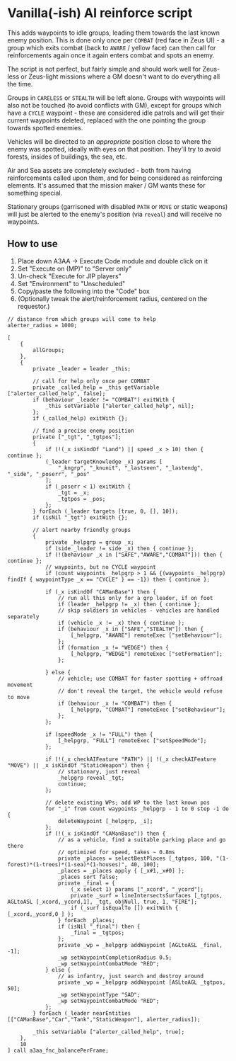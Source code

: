 # Vanilla(-ish) AI reinforce script

This adds waypoints to idle groups, leading them towards the last known enemy
position. This is done only once per `COMBAT` (red face in Zeus UI) - a group
which exits combat (back to `AWARE` / yellow face) can then call for
reinforcements again once it again enters combat and spots an enemy.

The script is not perfect, but fairly simple and should work well for Zeus-less
or Zeus-light missions where a GM doesn't want to do everything all the time.

Groups in `CARELESS` or `STEALTH` will be left alone. Groups with waypoints
will also not be touched (to avoid conflicts with GM), except for groups which
have a `CYCLE` waypoint - these are considered idle patrols and will get their
current waypoints deleted, replaced with the one pointing the group towards
spotted enemies.

Vehicles will be directed to an *appropriate* position close to where the enemy
was spotted, ideally with eyes on that position. They'll try to avoid forests,
insides of buildings, the sea, etc.

Air and Sea assets are completely excluded - both from having reinforcements
called upon them, and for being considered as reinforcing elements. It's assumed
that the mission maker / GM wants these for something special.

Stationary groups (garrisoned with disabled `PATH` or `MOVE` or static weapons)
will just be alerted to the enemy's position (via `reveal`) and will receive no
waypoints.

## How to use

1. Place down A3AA -> Execute Code module and double click on it
1. Set "Execute on (MP)" to "Server only"
1. Un-check "Execute for JIP players"
1. Set "Environment" to "Unscheduled"
1. Copy/paste the following into the "Code" box
1. (Optionally tweak the alert/reinforcement radius, centered on the requestor.)

```sqf
// distance from which groups will come to help
alerter_radius = 1000;

[
    {
        allGroups;
    },
    {
        private _leader = leader _this;

        // call for help only once per COMBAT
        private _called_help = _this getVariable ["alerter_called_help", false];
        if (behaviour _leader != "COMBAT") exitWith {
            _this setVariable ["alerter_called_help", nil];
        };
        if (_called_help) exitWith {};

        // find a precise enemy position
        private ["_tgt", "_tgtpos"];
        {
            if (!(_x isKindOf "Land") || speed _x > 10) then { continue };
            (_leader targetKnowledge _x) params [
                "_kngrp", "_knunit", "_lastseen", "_lastendg", "_side", "_poserr", "_pos"
            ];
            if (_poserr < 1) exitWith {
                _tgt = _x;
                _tgtpos = _pos;
            };
        } forEach (_leader targets [true, 0, [], 10]);
        if (isNil "_tgt") exitWith {};

        // alert nearby friendly groups
        {
            private _helpgrp = group _x;
            if (side _leader != side _x) then { continue };
            if (!(behaviour _x in ["SAFE","AWARE","COMBAT"])) then { continue };
            // waypoints, but no CYCLE waypoint
            if (count waypoints _helpgrp > 1 && {(waypoints _helpgrp) findIf { waypointType _x == "CYCLE" } == -1}) then { continue };

            if (_x isKindOf "CAManBase") then {
                // run all this only for a grp leader, if on foot
                if (leader _helpgrp != _x) then { continue };
                // skip soldiers in vehicles - vehicles are handled separately
                if (vehicle _x != _x) then { continue };
                if (behaviour _x in ["SAFE","STEALTH"]) then {
                    [_helpgrp, "AWARE"] remoteExec ["setBehaviour"];
                };
                if (formation _x != "WEDGE") then {
                    [_helpgrp, "WEDGE"] remoteExec ["setFormation"];
                };

            } else {
                // vehicle; use COMBAT for faster spotting + offroad movement
                // don't reveal the target, the vehicle would refuse to move
                if (behaviour _x != "COMBAT") then {
                    [_helpgrp, "COMBAT"] remoteExec ["setBehaviour"];
                };
            };

            if (speedMode _x != "FULL") then {
                [_helpgrp, "FULL"] remoteExec ["setSpeedMode"];
            };

            if (!(_x checkAIFeature "PATH") || !(_x checkAIFeature "MOVE") || _x isKindOf "StaticWeapon") then {
                // stationary, just reveal
                _helpgrp reveal _tgt;
                continue;
            };

            // delete existing WPs; add WP to the last known pos
            for "_i" from count waypoints _helpgrp - 1 to 0 step -1 do {
                deleteWaypoint [_helpgrp, _i];
            };
            if (!(_x isKindOf "CAManBase")) then {
                // as a vehicle, find a suitable parking place and go there
                // optimized for speed, takes ~ 0.8ms
                private _places = selectBestPlaces [_tgtpos, 100, "(1-forest)*(1-trees)*(1-sea)*(1-houses)", 40, 100];
                _places = _places apply { [_x#1,_x#0] };
                _places sort false;
                private _final = {
                    (_x select 1) params ["_xcord", "_ycord"];
                    private _surf = lineIntersectsSurfaces [_tgtpos, AGLtoASL [_xcord,_ycord,1], _tgt, objNull, true, 1, "FIRE"];
                    if (_surf isEqualTo []) exitWith { [_xcord,_ycord,0 ] };
                } forEach _places;
                if (isNil "_final") then {
                    _final = _tgtpos;
                };
                private _wp = _helpgrp addWaypoint [AGLtoASL _final, -1];
                _wp setWaypointCompletionRadius 0.5;
                _wp setWaypointCombatMode "RED";
            } else {
                // as infantry, just search and destroy around
                private _wp = _helpgrp addWaypoint [ASLtoAGL _tgtpos, 50];
                _wp setWaypointType "SAD";
                _wp setWaypointCombatMode "RED";
            };
        } forEach (_leader nearEntities [["CAManBase","Car","Tank","StaticWeapon"], alerter_radius]);

        _this setVariable ["alerter_called_help", true];
    },
    10
] call a3aa_fnc_balancePerFrame;
```
